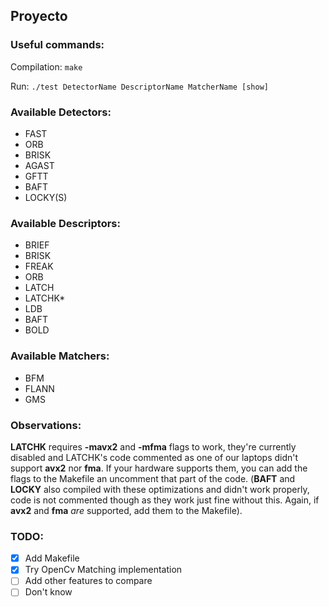 ## Proyecto ##

### Useful commands: ###

Compilation:
`make`

Run:
`./test DetectorName DescriptorName MatcherName [show]`

### Available Detectors: ###
- FAST
- ORB
- BRISK
- AGAST
- GFTT
- BAFT
- LOCKY(S)

### Available Descriptors: ###
- BRIEF
- BRISK
- FREAK
- ORB
- LATCH
- LATCHK\*
- LDB
- BAFT
- BOLD

### Available Matchers: ###
- BFM
- FLANN
- GMS

### Observations: ###

**LATCHK** requires **-mavx2** and **-mfma** flags to work, they're currently disabled and
LATCHK's code commented as one of our laptops didn't support **avx2** nor **fma**. If
your hardware supports them, you can add the flags to the Makefile an uncomment
that part of the code. (**BAFT** and **LOCKY** also compiled with these optimizations
and didn't work properly, code is not commented though as they work just fine
without this. Again, if **avx2** and **fma** *are* supported, add them to the Makefile).

### TODO: ###
- [x] Add Makefile
- [x] Try OpenCv Matching implementation
- [ ] Add other features to compare
- [ ] Don't know
